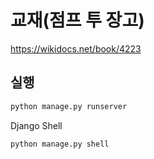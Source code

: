 
# 교재(점프 투 장고)  

https://wikidocs.net/book/4223 


## 실행

~~~ bash
python manage.py runserver
~~~

Django Shell

~~~bash
python manage.py shell
~~~